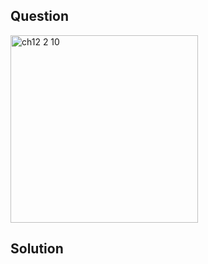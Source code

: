 ## Question
<img width="300" alt="ch12 2 10" src="https://github.com/user-attachments/assets/c7a4e4cd-b279-4ac7-9735-d8d644f2fcce" />

## Solution
